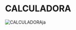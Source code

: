 # CALCULADORA
![CALCULADORAja](https://github.com/DyogoSI/JavaProjects/assets/152982038/16d0f5b7-fbdc-49aa-88c7-f5f280df4497)
